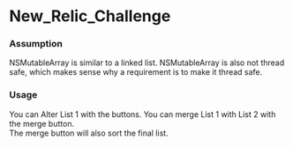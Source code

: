 # New_Relic_Challenge

###    Assumption
  NSMutableArray is similar to a linked list.  NSMutableArray is also not thread safe, 
  which makes sense why a requirement is to make it thread safe.


###    Usage
  You can Alter List 1 with the buttons.  You can merge List 1 with List 2 with the merge button.  
  The merge button will also sort the final list.  

